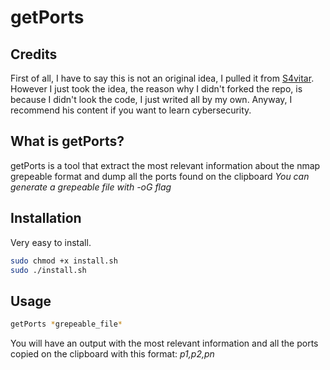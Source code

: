 # getPorts

## Credits
First of all, I have to say this is not an original idea, I pulled it from [S4vitar](https://github.com/s4vitar). However I just took the idea, the reason why I didn't forked the repo, is because I didn't look the code, I just writed all by my own.
Anyway, I recommend his content if you want to learn cybersecurity.

## What is getPorts?
getPorts is a tool that extract the most relevant information about the nmap grepeable format and dump all the ports found on the clipboard
*You can generate a grepeable file with -oG flag*

## Installation
Very easy to install.
```bash
sudo chmod +x install.sh
sudo ./install.sh
```

## Usage
```bash
getPorts *grepeable_file*
```

You will have an output with the most relevant information and all the ports copied on the clipboard with this format: *p1,p2,pn*



